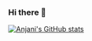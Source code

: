 ### Hi there 👋
[![Anjani's GitHub stats](https://github-readme-stats.vercel.app/api?username=anjanikshree12&hide=stars,issues)](https://github.com/anuraghazra/github-readme-stats)
<!--
**anjanikshree12/anjanikshree12** is a ✨ _special_ ✨ repository because its `README.md` (this file) appears on your GitHub profile.

Here are some ideas to get you started:

- 🔭 I’m currently working on ...
- 🌱 I’m currently learning ...
- 👯 I’m looking to collaborate on ...
- 🤔 I’m looking for help with ...
- 💬 Ask me about ...
- 📫 How to reach me: ...
- 😄 Pronouns: ...
- ⚡ Fun fact: ...
-->
